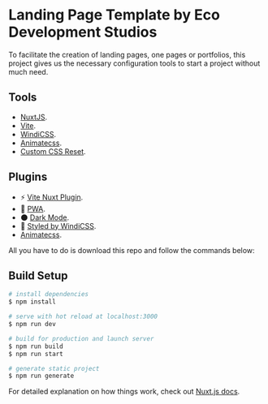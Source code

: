 # Landing Page Template by Eco Development Studios

To facilitate the creation of landing pages, one pages or portfolios, this project gives us the necessary configuration tools to start a project without much need.

## Tools

- [NuxtJS](https://nuxtjs.org).
- [Vite](https://vitejs.dev/).
- [WindiCSS](https://windicss.org/).
- [Animatecss](https://animate.style/).
- [Custom CSS Reset](https://www.joshwcomeau.com/css/custom-css-reset/).

## Plugins

- ⚡️ [Vite Nuxt Plugin](https://vite.nuxtjs.org/).
- 📲 [PWA](https://pwa.nuxtjs.org/).
- 🌑 [Dark Mode](https://color-mode.nuxtjs.org/).
- 🎨 [Styled by WindiCSS](https://github.com/windicss/nuxt-windicss).
- [Animatecss](https://windicss.org/plugins/community/animations.html).

All you have to do is download this repo and follow the commands below:

## Build Setup

```bash
# install dependencies
$ npm install

# serve with hot reload at localhost:3000
$ npm run dev

# build for production and launch server
$ npm run build
$ npm run start

# generate static project
$ npm run generate
```

For detailed explanation on how things work, check out [Nuxt.js docs](https://nuxtjs.org).
